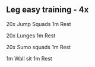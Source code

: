 ## Leg easy training - 4x

20x	Jump Squads
1m	Rest

20x	Lunges
1m	Rest

20x	Sumo squads
1m	Rest

1m	Wall sit
1m	Rest
